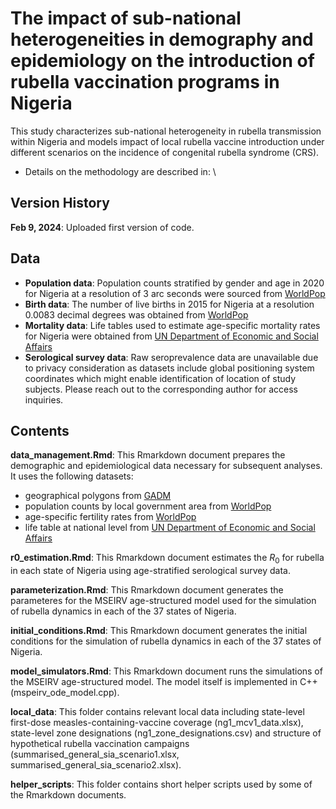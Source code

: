 # The impact of sub-national heterogeneities in demography and epidemiology on the introduction of rubella vaccination programs in Nigeria

This study characterizes sub-national heterogeneity in rubella transmission within Nigeria and models impact of local rubella vaccine introduction under different scenarios on the incidence of congenital rubella syndrome (CRS). 

- Details on the methodology are described in: \
  

## Version History

**Feb 9, 2024**: Uploaded first version of code. 

## Data
- **Population data**: Population counts stratified by gender and age in 2020 for Nigeria at a resolution of 3 arc seconds were sourced from [WorldPop](https://hub.worldpop.org/geodata/summary?id=50493)
- **Birth data**: The number of live births in 2015 for Nigeria at a resolution 0.0083 decimal degrees was obtained from [WorldPop](https://hub.worldpop.org/geodata/summary?id=760)
- **Mortality data**: Life tables used to estimate age-specific mortality rates for Nigeria were obtained from [UN Department of Economic and Social Affairs](https://population.un.org/wpp/Download/Standard/Mortality/)
- **Serological survey data**: Raw seroprevalence data are unavailable due to privacy consideration as datasets include global positioning system coordinates which might enable identification of location of study subjects. Please reach out to the corresponding author for access inquiries. 

## Contents

**data_management.Rmd**: This Rmarkdown document prepares the demographic and epidemiological data necessary for subsequent analyses. It uses the following datasets: 
- geographical polygons from [GADM](https://gadm.org)
- population counts by local government area from [WorldPop](https://www.worldpop.org)
- age-specific fertility rates from [WorldPop](https://www.worldpop.org)
- life table at national level from [UN Department of Economic and Social Affairs](https://population.un.org/wpp/Download/Standard/Mortality/)

**r0_estimation.Rmd**: This Rmarkdown document estimates the $R_0$ for rubella in each state of Nigeria using age-stratified serological survey data. 

**parameterization.Rmd**: This Rmarkdown document generates the parameteres for the MSEIRV age-structured model used for the simulation of rubella dynamics in each of the 37 states of Nigeria. 

**initial_conditions.Rmd**: This Rmarkdown document generates the initial conditions for the simulation of rubella dynamics in each of the 37 states of Nigeria. 

**model_simulators.Rmd**: This Rmarkdown document runs the simulations of the MSEIRV age-structured model. The model itself is implemented in C++ (mspeirv_ode_model.cpp). 

**local_data**: This folder contains relevant local data including state-level first-dose measles-containing-vaccine coverage (ng1_mcv1_data.xlsx), state-level zone designations (ng1_zone_designations.csv) and structure of hypothetical rubella vaccination campaigns (summarised_general_sia_scenario1.xlsx, summarised_general_sia_scenario2.xlsx). 

**helper_scripts**: This folder contains short helper scripts used by some of the Rmarkdown documents. 
